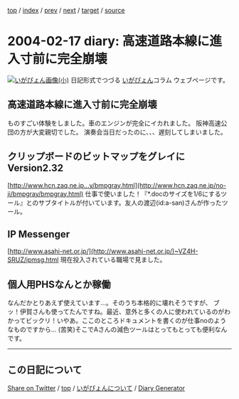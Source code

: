 [top](../index.html) 
 / [index](index.html) 
 / [prev](https://igapyon.github.io/diary/2004/ig040213.html) 
 / [next](https://igapyon.github.io/diary/2004/ig040218.html) 
 / [target](https://igapyon.github.io/diary/2004/ig040217.html) 
 / [source](https://github.com/igapyon/diary/blob/gh-pages/2004/ig040217.html.src.md) 

2004-02-17 diary: 高速道路本線に進入寸前に完全崩壊
=====================================================================================================
[![いがぴょん画像(小)](https://igapyon.github.io/diary/images/iga200306s.jpg "いがぴょん")](https://igapyon.github.io/diary/memo/memoigapyon.html) 日記形式でつづる [いがぴょん](https://igapyon.github.io/diary/memo/memoigapyon.html)コラム ウェブページです。

## 高速道路本線に進入寸前に完全崩壊

ものすごい体験をしました。車のエンジンが完全にイカれました。
阪神高速公団の方が大変親切でした。
演奏会当日だったのに、、、遅刻してしまいました。


## クリップボードのビットマップをグレイにVersion2.32

[http://www.hcn.zaq.ne.jp...y/bmpgray.html](http://www.hcn.zaq.ne.jp/no-ji/bmpgray/bmpgray.html)
仕事で使いました！『*.docのサイズを1/6にするツール』とのサブタイトルが付いています。友人の渡辺(id:a-san)さんが作ったツール。



## IP Messenger

[http://www.asahi-net.or.jp/](http://www.asahi-net.or.jp/)~VZ4H-SRUZ/ipmsg.html
現在投入されている職場で見ました。


## 個人用PHSなんとか稼働

なんだかとりあえず使えています…。そのうち本格的に壊れそうですが、
ブッ！伊賀さんも使ってたんですね。最近、意外と多くの人に使われているのがわかってビックリ！いやあ。ここのところドキュメントを書くのが仕事noのようなものですから… (苦笑)そこでAさんの減色ツールはとってもとっても便利なんです。

----------------------------------------------------------------------------------------------------

## この日記について

[Share on Twitter](https://twitter.com/intent/tweet?hashtags=igapyon%2Cdiary%2C%E3%81%84%E3%81%8C%E3%81%B4%E3%82%87%E3%82%93&text=%E9%AB%98%E9%80%9F%E9%81%93%E8%B7%AF%E6%9C%AC%E7%B7%9A%E3%81%AB%E9%80%B2%E5%85%A5%E5%AF%B8%E5%89%8D%E3%81%AB%E5%AE%8C%E5%85%A8%E5%B4%A9%E5%A3%8A&url=https%3A%2F%2Figapyon.github.io%2Fdiary%2F2004%2Fig040217.html) / [top](../index.html) / [いがぴょんについて](https://igapyon.github.io/diary/memo/memoigapyon.html) / [Diary Generator](https://github.com/igapyon/igapyonv3)
